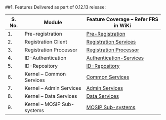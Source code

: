 ##1. Features Delivered as part of 0.12.13 release:

|S. No.|Module|Feature Coverage – Refer FRS in WiKi|
|------|-----|-----|
|1.|Pre-registration|[Pre-Registration](FRS-Pre-Registration)|
|2.|Registration Client|[Registration Services](FRS-Registration-Services)
|3.|Registration Processor|[Registration Processor](FRS-Registration-Processor)
|4.|ID-Authentication|[Authentication-Services](FRS-Authentication-Services)
|5.|ID-Repository|[ID-Repository](FRS-ID-Repository)
|6.|Kernel – Common Services|[Common Services](FRS-Common-Services)
|7.|Kernel – Admin Services|[Admin Services](FRS-Admin-Services)
|8.|Kernel – Data Services|[Data Services](FRS-Data-Services)
|9.|Kernel – MOSIP Sub-systems|[MOSIP Sub-systems](FRS-MOSIP-Sub-Systems)

